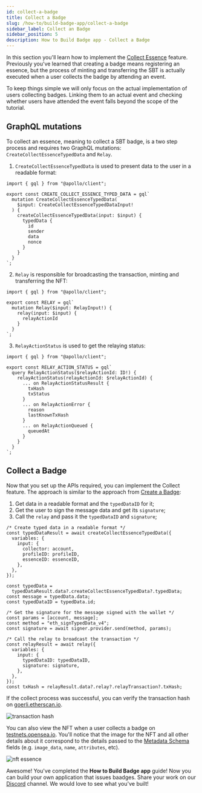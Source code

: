 ```yaml
---
id: collect-a-badge
title: Collect a Badge
slug: /how-to/build-badge-app/collect-a-badge
sidebar_label: Collect an Badge
sidebar_position: 5
description: How to Build Badge app - Collect a Badge
---
```


In this section you'll learn how to implement the [Collect Essence](/guides/mutation/collect-essence) feature. Previously you've learned that creating a badge means registering an essence, but the process of minting and transferring the SBT is actually executed when a user collects the badge by attending an event.

To keep things simple we will only focus on the actual implementation of users collecting badges. Linking them to an actual event and checking whether users have attended the event falls beyond the scope of the tutorial.

## GraphQL mutations

To collect an essence, meaning to collect a SBT badge, is a two step process and requires two GraphQL mutations: `CreateCollectEssenceTypedData` and `Relay`.

1. `CreateCollectEssenceTypedData` is used to present data to the user in a readable format:

```tsx title="graphql/CreateCollectEssenceTypedData.ts"
import { gql } from "@apollo/client";

export const CREATE_COLLECT_ESSENCE_TYPED_DATA = gql`
  mutation CreateCollectEssenceTypedData(
    $input: CreateCollectEssenceTypedDataInput!
  ) {
    createCollectEssenceTypedData(input: $input) {
      typedData {
        id
        sender
        data
        nonce
      }
    }
  }
`;
```

2. `Relay` is responsible for broadcasting the transaction, minting and transferring the NFT:

```tsx title="graphql/Relay.ts"
import { gql } from "@apollo/client";

export const RELAY = gql`
  mutation Relay($input: RelayInput!) {
    relay(input: $input) {
      relayActionId
    }
  }
`;
```

3. `RelayActionStatus` is used to get the relaying status:

```tsx title="graphql/RelayActionStatus.ts"
import { gql } from "@apollo/client";

export const RELAY_ACTION_STATUS = gql`
  query RelayActionStatus($relayActionId: ID!) {
    relayActionStatus(relayActionId: $relayActionId) {
      ... on RelayActionStatusResult {
        txHash
        txStatus
      }
      ... on RelayActionError {
        reason
        lastKnownTxHash
      }
      ... on RelayActionQueued {
        queuedAt
      }
    }
  }
`;
```

## Collect a Badge

Now that you set up the APIs required, you can implement the Collect feature. The approach is similar to the approach from [Create a Badge](/how-to/build-badge-app/create-a-badge):

1. Get data in a readable format and the `typedDataID` for it;
2. Get the user to sign the message data and get its `signature`;
3. Call the `relay` and pass it the `typedDataID` and `signature`;

```tsx title="components/CollectBtn.tsx"
/* Create typed data in a readable format */
const typedDataResult = await createCollectEssenceTypedData({
  variables: {
    input: {
      collector: account,
      profileID: profileID,
      essenceID: essenceID,
    },
  },
});

const typedData =
  typedDataResult.data?.createCollectEssenceTypedData?.typedData;
const message = typedData.data;
const typedDataID = typedData.id;

/* Get the signature for the message signed with the wallet */
const params = [account, message];
const method = "eth_signTypedData_v4";
const signature = await signer.provider.send(method, params);

/* Call the relay to broadcast the transaction */
const relayResult = await relay({
  variables: {
    input: {
      typedDataID: typedDataID,
      signature: signature,
    },
  },
});
const txHash = relayResult.data?.relay?.relayTransaction?.txHash;
```

If the collect process was successful, you can verify the transaction hash on [goerli.etherscan.io](https://goerli.etherscan.io/).

![transaction hash](/img/v2/build-badge-app-collect-a-badge-tx.png)

You can also view the NFT when a user collects a badge on [testnets.opensea.io](testnets.opensea.io). You'll notice that the image for the NFT and all other details about it correspond to the details passed to the [Metadata Schema](/how-to/build-badge-app/create-a-badge#metadata-schema) fields (e.g. `image_data`, `name`, `attributes`, etc).

![nft essence](/img/v2/build-badge-app-collect-a-badge-nft.png)

Awesome! You've completed the **How to Build Badge app** guide! Now you can build your own application that issues baadges. Share your work on our [Discord](https://discord.com/invite/cUc8VRGmPs) channel. We would love to see what you've built!
